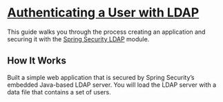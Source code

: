 # [Authenticating a User with LDAP](https://spring.io/guides/gs/authenticating-ldap/)

This guide walks you through the process creating an application and securing it with the [Spring Security LDAP](https://projects.spring.io/spring-security/) module.

## How It Works
Built a simple web application that is secured by Spring Security’s embedded Java-based LDAP server. You will load the LDAP server with a data file that contains a set of users.